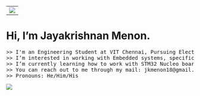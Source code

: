 <table>
  <tr>
    <td><img align="center" src="https://github.com/user-attachments/assets/298fa057-312f-4f7c-be07-21615d5e28f2"></td>
  </tr>
</table>

<p>
<h1>Hi, I’m Jayakrishnan Menon.</h1>
<pre>
>> I'm an Engineering Student at VIT Chennai, Pursuing Electronics and Communication Engineering.
>> I’m interested in working with Embedded systems, specifically, Microcontroller based Applications.
>> I’m currently learning how to work with STM32 Nucleo boards.
>> You can reach out to me through my mail: jkmenon18@gmail.com.
>> Pronouns: He/Him/His
</pre>
</p>

<p>
<img align="center" src="https://github-readme-stats.vercel.app/api/top-langs/?username=Jayakrishnan-Menon&theme=outrun&layout=pie&show_icons=true&hide_border=true&timestamp=1753485025">
</p>



<!---
Jayakrishnan-Menon/Jayakrishnan-Menon is a ✨ special ✨ repository because its `README.md` (this file) appears on your GitHub profile.
You can click the Preview link to take a look at your changes.
--->

